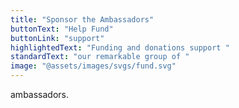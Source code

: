 ```yaml
---
title: "Sponsor the Ambassadors"
buttonText: "Help Fund"
buttonLink: "support"
highlightedText: "Funding and donations support "
standardText: "our remarkable group of "
image: "@assets/images/svgs/fund.svg"
---
```


ambassadors.
